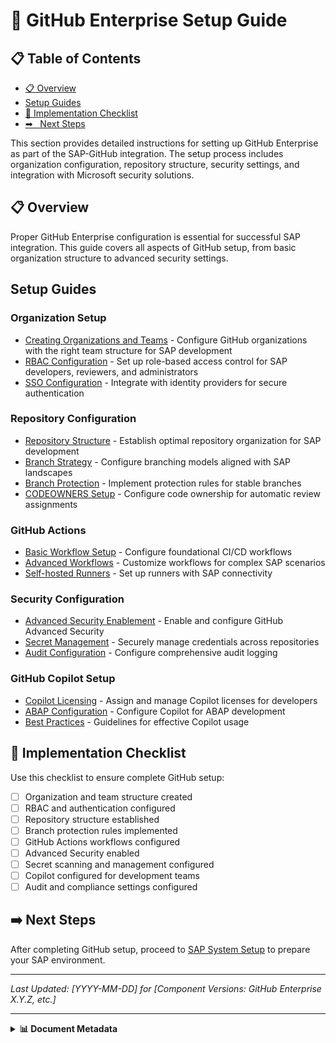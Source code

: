 # 📄 GitHub Enterprise Setup Guide

## 📋 Table of Contents

- [📋 Overview](#overview)
- [Setup Guides](#setup-guides)
- [🔧 Implementation Checklist](#implementation-checklist)
- [➡
️ ️ Next Steps](#next-steps)


This section provides detailed instructions for setting up GitHub Enterprise as part of the SAP-GitHub integration. The setup process includes organization configuration, repository structure, security settings, and integration with Microsoft security solutions.

## 📋 Overview

Proper GitHub Enterprise configuration is essential for successful SAP integration. This guide covers all aspects of GitHub setup, from basic organization structure to advanced security settings.

## Setup Guides

### Organization Setup

* [Creating Organizations and Teams](./organization-setup.md) - Configure GitHub organizations with the right team structure for SAP development
* [RBAC Configuration](./rbac-setup.md) - Set up role-based access control for SAP developers, reviewers, and administrators
* [SSO Configuration](./sso-setup.md) - Integrate with identity providers for secure authentication

### Repository Configuration

* [Repository Structure](./repository-structure.md) - Establish optimal repository organization for SAP development
* [Branch Strategy](./branch-strategy.md) - Configure branching models aligned with SAP landscapes
* [Branch Protection](./branch-protection.md) - Implement protection rules for stable branches
* [CODEOWNERS Setup](./codeowners.md) - Configure code ownership for automatic review assignments

### GitHub Actions

* [Basic Workflow Setup](./workflows-basic.md) - Configure foundational CI/CD workflows
* [Advanced Workflows](./workflows-advanced.md) - Customize workflows for complex SAP scenarios
* [Self-hosted Runners](./self-hosted-runners.md) - Set up runners with SAP connectivity

### Security Configuration

* [Advanced Security Enablement](./security-enablement.md) - Enable and configure GitHub Advanced Security
* [Secret Management](./secret-management.md) - Securely manage credentials across repositories
* [Audit Configuration](./audit-setup.md) - Configure comprehensive audit logging

### GitHub Copilot Setup

* [Copilot Licensing](./copilot-licensing.md) - Assign and manage Copilot licenses for developers
* [ABAP Configuration](./copilot-abap.md) - Configure Copilot for ABAP development
* [Best Practices](./copilot-best-practices.md) - Guidelines for effective Copilot usage

## 🔧 Implementation Checklist

Use this checklist to ensure complete GitHub setup:

- [ ] Organization and team structure created
- [ ] RBAC and authentication configured
- [ ] Repository structure established
- [ ] Branch protection rules implemented
- [ ] GitHub Actions workflows configured
- [ ] Advanced Security enabled
- [ ] Secret scanning and management configured
- [ ] Copilot configured for development teams
- [ ] Audit and compliance settings configured

## ➡️ Next Steps

After completing GitHub setup, proceed to [SAP System Setup](../sap-setup/index.md) to prepare your SAP environment.

---

*Last Updated: [YYYY-MM-DD] for [Component Versions: GitHub Enterprise X.Y.Z, etc.]*

---

<details>
<summary><strong>📊 Document Metadata</strong></summary>

- **Last Updated:** 2025-04-07
- **Version:** 1.0.0
- **Status:** Published
</details>
